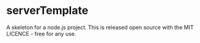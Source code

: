 serverTemplate
=======

A skeleton for a node.js project. This is released open source with the MIT LICENCE - free for any use.
